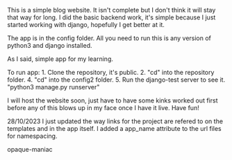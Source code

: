 This is a simple blog website. It isn't complete but I don't think it will stay that way for long.
I did the basic backend work, it's simple because I just started working with django, hopefully I get better at it.

The app is in the config folder. All you need to run this is any version of python3 and django installed.

As I said, simple app for my learning.

To run app:
	1. Clone the repository, it's public.
	2. "cd" into the repository folder.
	4. "cd" into the config2 folder.
	5. Run the django-test server to see it.
		"python3 manage.py runserver"

I will host the website soon, just have to have some kinks worked out first before any of this blows up in my face once I have it live.
Have fun!

28/10/2023
I just updated the way links for the project are refered to on the templates and in the app itself.
I added a app_name attribute to the url files for namespacing.

opaque-maniac
